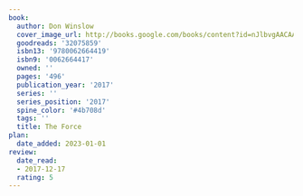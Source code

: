 ```yaml
---
book:
  author: Don Winslow
  cover_image_url: http://books.google.com/books/content?id=nJlbvgAACAAJ&printsec=frontcover&img=1&zoom=1&source=gbs_api
  goodreads: '32075859'
  isbn13: '9780062664419'
  isbn9: '0062664417'
  owned: ''
  pages: '496'
  publication_year: '2017'
  series: ''
  series_position: '2017'
  spine_color: '#4b708d'
  tags: ''
  title: The Force
plan:
  date_added: 2023-01-01
review:
  date_read:
  - 2017-12-17
  rating: 5
---
```

